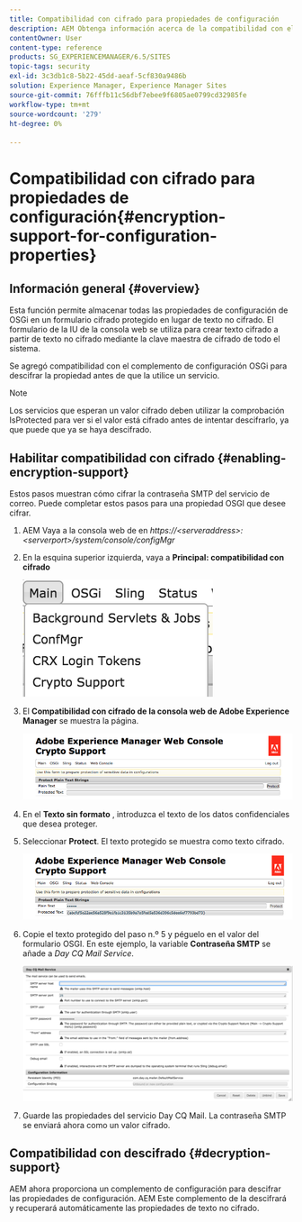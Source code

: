```yaml
---
title: Compatibilidad con cifrado para propiedades de configuración
description: AEM Obtenga información acerca de la compatibilidad con el cifrado de las propiedades de configuración que se proporcionan en la documentación de.
contentOwner: User
content-type: reference
products: SG_EXPERIENCEMANAGER/6.5/SITES
topic-tags: security
exl-id: 3c3db1c8-5b22-45dd-aeaf-5cf830a9486b
solution: Experience Manager, Experience Manager Sites
source-git-commit: 76fffb11c56dbf7ebee9f6805ae0799cd32985fe
workflow-type: tm+mt
source-wordcount: '279'
ht-degree: 0%

---
```


# Compatibilidad con cifrado para propiedades de configuración{#encryption-support-for-configuration-properties}

## Información general {#overview}

Esta función permite almacenar todas las propiedades de configuración de OSGi en un formulario cifrado protegido en lugar de texto no cifrado. El formulario de la IU de la consola web se utiliza para crear texto cifrado a partir de texto no cifrado mediante la clave maestra de cifrado de todo el sistema.

Se agregó compatibilidad con el complemento de configuración OSGi para descifrar la propiedad antes de que la utilice un servicio.

>[!NOTE]
>
>Los servicios que esperan un valor cifrado deben utilizar la comprobación IsProtected para ver si el valor está cifrado antes de intentar descifrarlo, ya que puede que ya se haya descifrado.

## Habilitar compatibilidad con cifrado {#enabling-encryption-support}

Estos pasos muestran cómo cifrar la contraseña SMTP del servicio de correo. Puede completar estos pasos para una propiedad OSGI que desee cifrar.

1. AEM Vaya a la consola web de en *https://&lt;serveraddress>:&lt;serverport>/system/console/configMgr*
1. En la esquina superior izquierda, vaya a **Principal: compatibilidad con cifrado**

   ![chlimage_1-325](assets/chlimage_1-325.png)

1. El **Compatibilidad con cifrado de la consola web de Adobe Experience Manager** se muestra la página.

   ![screen_shot_2018-08-01at113417am](assets/screen_shot_2018-08-01at113417am.png)

1. En el **Texto sin formato** , introduzca el texto de los datos confidenciales que desea proteger.
1. Seleccionar **Protect**. El texto protegido se muestra como texto cifrado.

   ![screen_shot_2018-08-01at113844am](assets/screen_shot_2018-08-01at113844am.png)

1. Copie el texto protegido del paso n.º 5 y péguelo en el valor del formulario OSGI. En este ejemplo, la variable **Contraseña SMTP** se añade a *Day CQ Mail Service*.

   ![screen_shot_2016-12-18at105809pm](assets/screen_shot_2016-12-18at105809pm.png)

1. Guarde las propiedades del servicio Day CQ Mail. La contraseña SMTP se enviará ahora como un valor cifrado.

## Compatibilidad con descifrado {#decryption-support}

AEM ahora proporciona un complemento de configuración para descifrar las propiedades de configuración. AEM Este complemento de la descifrará y recuperará automáticamente las propiedades de texto no cifrado.
